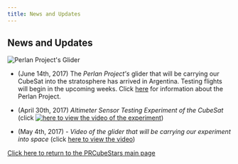 ```yaml
---
title: News and Updates
---
```


## News and Updates

![Perlan Project's Glider](https://www.dropbox.com/s/wu7rmujljaku8c0/Perlan-Project-Glider.png?dl=0)
- (June 14th, 2017) The *Perlan Project's* glider that will be carrying our CubeSat into the stratosphere has arrived in Argentina. Testing flights will begin in the upcoming weeks. Click [here]() for information about the Perlan Project. 

- (April 30th, 2017) *Altimeter Sensor Testing Experiment of the CubeSat* (click [![here to view the video of the experiment](https://www.dropbox.com/s/xe1h22qqe17qkcf/PRCubeStars-Altimeter-Testing.png?dl=0)](https://www.youtube.com/watch?v=0UYQ0fL8KiQ)) 

- (May 4th, 2017) - *Video of the glider that will be carrying our experiment into space* (click [here to view the video](https://www.facebook.com/Teachersinspace/videos/1532713416779187/))

[Click here to return to the PRCubeStars main page](https://friveramariani.github.io/PRCubeStars/)